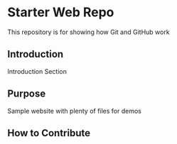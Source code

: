 # Starter Web Repo

This repository is for showing how Git and GitHub work
## Introduction

Introduction Section

## Purpose

Sample website with plenty of files for demos

## How to Contribute